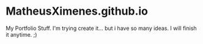 # MatheusXimenes.github.io

My Portfolio Stuff. I'm trying create it... but i have so many ideas. I will finish it anytime. ;)
